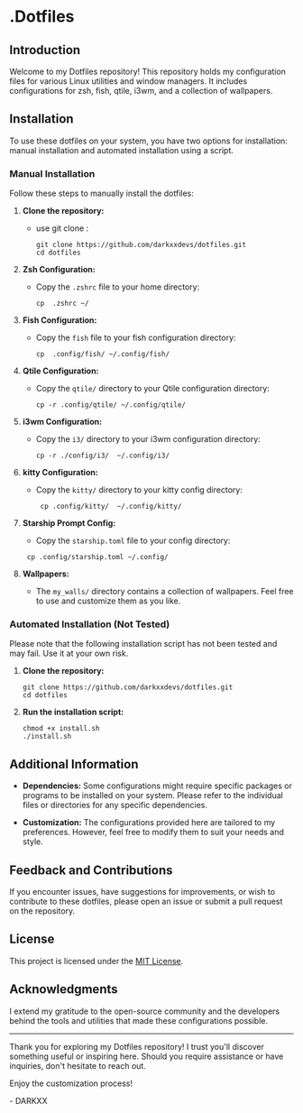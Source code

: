 # ____.Dotfiles____

## Introduction

Welcome to my Dotfiles repository! This repository holds my configuration files for various Linux utilities and window managers. It includes configurations for zsh, fish, qtile, i3wm, and a collection of wallpapers.

## Installation

To use these dotfiles on your system, you have two options for installation: manual installation and automated installation using a script.

### Manual Installation

Follow these steps to manually install the dotfiles:

1. **Clone the repository:**
    - use git clone :
       ```
       git clone https://github.com/darkxxdevs/dotfiles.git
       cd dotfiles
       ```

2. **Zsh Configuration:**

   - Copy the `.zshrc` file to your home directory:

     ```
     cp  .zshrc ~/
     ```

3. **Fish Configuration:**

   - Copy the `fish` file to your fish configuration directory:

     ```
     cp  .config/fish/ ~/.config/fish/
     ```

4. **Qtile Configuration:**

   - Copy the `qtile/` directory to your Qtile configuration directory:

     ```
     cp -r .config/qtile/ ~/.config/qtile/
     ```

5. **i3wm Configuration:**

   - Copy the `i3/` directory to your i3wm configuration directory:

     ```
     cp -r ./config/i3/  ~/.config/i3/
     ```
6. **kitty Configuration:**
   - Copy the `kitty/` directory to your kitty config directory:

     ```
      cp .config/kitty/  ~/.config/kitty/
     ```

7. **Starship Prompt Config:**
   - Copy the `starship.toml` file to your config directory:

    ```
     cp .config/starship.toml ~/.config/
    ```


8. **Wallpapers:**

   - The `my_walls/` directory contains a collection of wallpapers. Feel free to use and customize them as you like.

### Automated Installation (Not Tested)

Please note that the following installation script has not been tested and may fail. Use it at your own risk.

1. **Clone the repository:**

   ```
   git clone https://github.com/darkxxdevs/dotfiles.git
   cd dotfiles
   ```

2. **Run the installation script:**

   ```
   chmod +x install.sh
   ./install.sh
   ```

## Additional Information

- **Dependencies:** Some configurations might require specific packages or programs to be installed on your system. Please refer to the individual files or directories for any specific dependencies.

- **Customization:** The configurations provided here are tailored to my preferences. However, feel free to modify them to suit your needs and style.

## Feedback and Contributions

If you encounter issues, have suggestions for improvements, or wish to contribute to these dotfiles, please open an issue or submit a pull request on the repository.

## License

This project is licensed under the [MIT License](./LICENSE).

## Acknowledgments

I extend my gratitude to the open-source community and the developers behind the tools and utilities that made these configurations possible.

---

Thank you for exploring my Dotfiles repository! I trust you'll discover something useful or inspiring here. Should you require assistance or have inquiries, don't hesitate to reach out.

Enjoy the customization process!

\- DARKXX